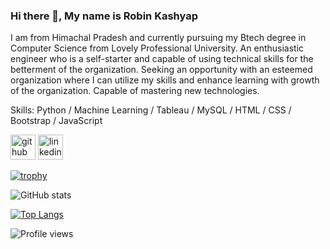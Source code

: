 ### Hi there 👋, My name is Robin Kashyap

I am from Himachal Pradesh and currently pursuing my Btech degree in Computer Science from Lovely Professional University.
An enthusiastic engineer who is a self-starter and capable of using technical skills for the betterment of the organization. Seeking an opportunity with an esteemed organization where I can utilize my skills and enhance learning with growth of the organization. Capable of mastering new technologies.

Skills: Python / Machine Learning / Tableau / MySQL / HTML / CSS / Bootstrap / JavaScript  



[<img src='https://cdn.jsdelivr.net/npm/simple-icons@3.0.1/icons/github.svg' alt='github' height='40'>](https://github.com/robinkashyap)  [<img src='https://cdn.jsdelivr.net/npm/simple-icons@3.0.1/icons/linkedin.svg' alt='linkedin' height='40'>](https://www.linkedin.com/in/robin-kashyap/)  



[![trophy](https://github-profile-trophy.vercel.app/?username=robinkashyap)](https://github.com/ryo-ma/github-profile-trophy)

![GitHub stats](https://github-readme-stats.vercel.app/api?username=robinkashyap&show_icons=true)  

[![Top Langs](https://github-readme-stats.vercel.app/api/top-langs/?username=robinkashyap)](https://github.com/anuraghazra/github-readme-stats)

![Profile views](https://gpvc.arturio.dev/robinkashyap)  

<!--
**robinkashyap/robinkashyap** is a ✨ _special_ ✨ repository because its `README.md` (this file) appears on your GitHub profile.

Here are some ideas to get you started:

- 🔭 I’m currently working on ...
- 🌱 I’m currently learning ...
- 👯 I’m looking to collaborate on ...
- 🤔 I’m looking for help with ...
- 💬 Ask me about ...
- 📫 How to reach me: ...
- 😄 Pronouns: ...
- ⚡ Fun fact: ...
-->
